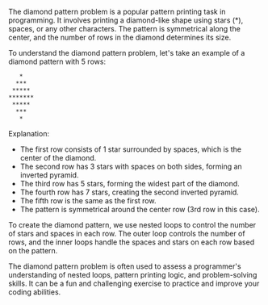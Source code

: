 The diamond pattern problem is a popular pattern printing task in programming. It involves printing a diamond-like shape using stars (*), spaces, or any other characters. The pattern is symmetrical along the center, and the number of rows in the diamond determines its size.

To understand the diamond pattern problem, let's take an example of a diamond pattern with 5 rows:

```
   *
  ***
 *****
*******
 *****
  ***
   *
```

Explanation:
- The first row consists of 1 star surrounded by spaces, which is the center of the diamond.
- The second row has 3 stars with spaces on both sides, forming an inverted pyramid.
- The third row has 5 stars, forming the widest part of the diamond.
- The fourth row has 7 stars, creating the second inverted pyramid.
- The fifth row is the same as the first row.
- The pattern is symmetrical around the center row (3rd row in this case).

To create the diamond pattern, we use nested loops to control the number of stars and spaces in each row. The outer loop controls the number of rows, and the inner loops handle the spaces and stars on each row based on the pattern.

The diamond pattern problem is often used to assess a programmer's understanding of nested loops, pattern printing logic, and problem-solving skills. It can be a fun and challenging exercise to practice and improve your coding abilities.
